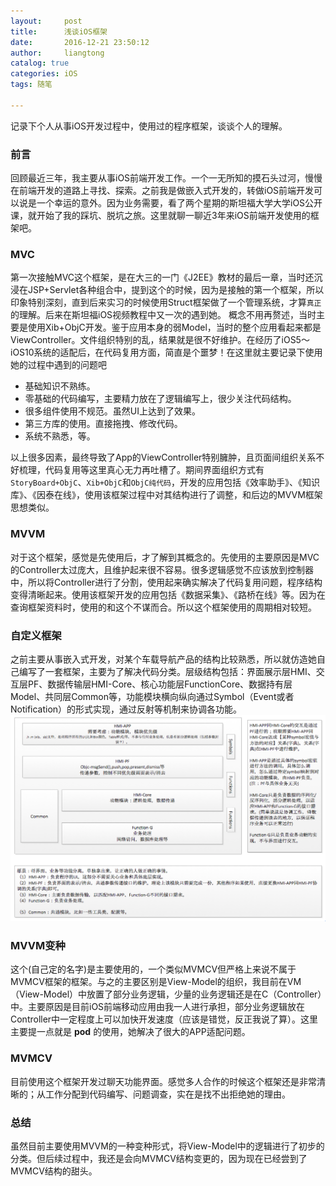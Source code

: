 ```yaml
---
layout:     post
title:      浅谈iOS框架
date:       2016-12-21 23:50:12
author:     liangtong
catalog: true
categories: iOS
tags: 随笔 

---
```



记录下个人从事iOS开发过程中，使用过的程序框架，谈谈个人的理解。



### 前言
​	回顾最近三年，我主要从事iOS前端开发工作。一个一无所知的摸石头过河，慢慢在前端开发的道路上寻找、探索。之前我是做嵌入式开发的，转做iOS前端开发可以说是一个幸运的意外。因为业务需要，看了两个星期的斯坦福大学大学iOS公开课，就开始了我的踩坑、脱坑之旅。这里就聊一聊近3年来iOS前端开发使用的框架吧。


<!-- more -->

### MVC
​	第一次接触MVC这个框架，是在大三的一门《J2EE》教材的最后一章，当时还沉浸在JSP+Servlet各种组合中，提到这个的时候，因为是接触的第一个框架，所以印象特别深刻，直到后来实习的时候使用Struct框架做了一个管理系统，才算`真正`的理解。后来在斯坦福iOS视频教程中又一次的遇到她。
概念不用再赘述，当时主要是使用Xib+ObjC开发。鉴于应用本身的弱Model，当时的整个应用看起来都是ViewController。文件组织特别的乱，结果就是很不好维护。在经历了iOS5～iOS10系统的适配后，在代码复用方面，简直是个噩梦！在这里就主要记录下使用她的过程中遇到的问题吧   

* 基础知识不熟练。   
* 零基础的代码编写，主要精力放在了逻辑编写上，很少关注代码结构。
* 很多组件使用不规范。虽然UI上达到了效果。   
* 第三方库的使用。直接拖拽、修改代码。
* 系统不熟悉，等。

以上很多因素，最终导致了App的ViewController特别臃肿，且页面间组织关系不好梳理，代码复用等这里真心无力再吐槽了。期间界面组织方式有`StoryBoard+ObjC`、`Xib+ObjC`和`ObjC纯代码`，开发的应用包括《效率助手》、《知识库》、《因泰在线》，使用该框架过程中对其结构进行了调整，和后边的MVVM框架思想类似。


### MVVM
​	对于这个框架，感觉是先使用后，才了解到其概念的。先使用的主要原因是MVC的Controller太过庞大，且维护起来很不容易。很多逻辑感觉不应该放到控制器中，所以将Controller进行了分割，使用起来确实解决了代码复用问题，程序结构变得清晰起来。使用该框架开发的应用包括《数据采集》、《路桥在线》等。因为在查询框架资料时，使用的和这个不谋而合。所以这个框架使用的周期相对较短。

### 自定义框架
​	之前主要从事嵌入式开发，对某个车载导航产品的结构比较熟悉，所以就仿造她自己编写了一套框架，主要为了解决代码分类。层级结构包括：界面展示层HMI、交互层PF、数据传输层HMI-Core、核心功能层FunctionCore、数据持有层Model、共同层Common等，功能模块横向纵向通过Symbol（Event或者Notification）的形式实现，通过反射等机制来协调各功能。
![](/post/iOS/Other/Introduction-MyFramework-1.png)

### MVVM变种
​	这个(自己定的名字)是主要使用的，一个类似MVMCV但严格上来说不属于MVMCV框架的框架。与之的主要区别是View-Model的组织，我目前在VM（View-Model）中放置了部分业务逻辑，少量的业务逻辑还是在C（Controller）中。主要原因是目前iOS前端移动应用由我一人进行承担，部分业务逻辑放在Controller中一定程度上可以加快开发速度（应该是错觉，反正我说了算）。这里主要提一点就是 **pod** 的使用，她解决了很大的APP适配问题。

### MVMCV
​	目前使用这个框架开发过聊天功能界面。感觉多人合作的时候这个框架还是非常清晰的；从工作分配到代码编写、问题调查，实在是找不出拒绝她的理由。

### 总结
​	虽然目前主要使用MVVM的一种变种形式，将View-Model中的逻辑进行了初步的分类。但后续过程中，我还是会向MVMCV结构变更的，因为现在已经尝到了MVMCV结构的甜头。
